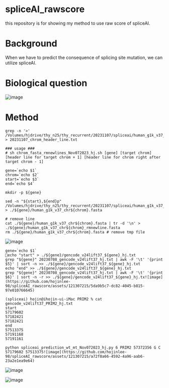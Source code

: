 # spliceAI_rawscore  
this repository is for showing my method to use raw score of spliceAI.  

# Background  
When we have to predict the consequence of splicing site mutation, we can utilize spliceAI.  

# Biological question  
![image](https://github.com/hojinlee-98/spliceAI_rawscore/assets/121307215/b8fc9d66-ce84-4652-95d6-74cbc0857264)


# Method  
```
grep -n '>' /Volumes/hjdrive/thy_n25/thy_recurrent/20231107/spliceai/human_g1k_v37_decoy.fasta > 20231107_chrom_header_line.txt

### usage ###
# sh chrom_fasta_rmnewlines_Nov072023_hj.sh [gene] [target chrom] [header line for target chrom + 1] [header line for chrom right after target chrom - 1] 

gene=`echo $1`
chrom=`echo $2`
start=`echo $3`
end=`echo $4`

mkdir -p ${gene}

sed -n "${start},${end}p" /Volumes/hjdrive/thy_n25/thy_recurrent/20231107/spliceai/human_g1k_v37_decoy.fasta > ./${gene}/human_g1k_v37_chr${chrom}.fasta

# remove line
cat ./${gene}/human_g1k_v37_chr${chrom}.fasta | tr -d '\n' > ./${gene}/human_g1k_v37_chr${chrom}_rmnewline.fasta
rm ./${gene}/human_g1k_v37_chr${chrom}.fasta # remove tmp file

```
![image](https://github.com/hojinlee-98/spliceAI_rawscore/assets/121307215/ec5e5670-d52c-49e4-a106-636ff9f330aa)


```
gene=`echo $1`
echo "start" > ./${gene}/gencode_v24lift37_${gene}_hj.txt
grep "${gene}" 20230708_gencode_v24lift37_hj.txt | awk -F '\t' '{print $5}' | sort -n >> ./${gene}/gencode_v24lift37_${gene}_hj.txt
echo "end" >> ./${gene}/gencode_v24lift37_${gene}_hj.txt
grep "${gene}" 20230708_gencode_v24lift37_hj.txt | awk -F '\t' '{print $6}' | sort -n -r >> ./${gene}/gencode_v24lift37_${gene}_hj.tx![image](https://github.com/hojinlee-98/spliceAI_rawscore/assets/121307215/5da9b5c7-dc82-4045-b815-97e010766645)

(spliceai) hojin@ihojin-ui-iMac PRIM2 % cat gencode_v24lift37_PRIM2_hj.txt 
start
57179602
57182421
57182421
end
57513375
57191168
57191161

python spliceai_prediction_wt_mt_Nov072023_hj.py 6 PRIM2 57372356 G C 57179602 57513375![image](https://github.com/hojinlee-98/spliceAI_rawscore/assets/121307215/a72f8a66-4592-4a96-aab6-23a2e1ea9e64)

```
![image](https://github.com/hojinlee-98/spliceAI_rawscore/assets/121307215/6ba2d37d-d5ec-4184-bcd6-fe646bfbd5b4)

![image](https://github.com/hojinlee-98/spliceAI_rawscore/assets/121307215/e932012b-9cb9-4972-bf15-22599ead8f5e)

